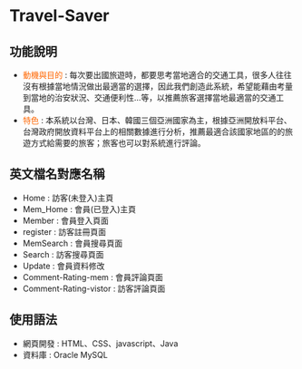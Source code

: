 # Travel-Saver
## 功能說明
* <font color=#FF6600>動機與目的</font> : 每次要出國旅遊時，都要思考當地適合的交通工具，很多人往往沒有根據當地情況做出最適當的選擇，因此我們創造此系統，希望能藉由考量到當地的治安狀況、交通便利性…等，以推薦旅客選擇當地最適當的交通工具。
* <font color=#FF6600>特色</font> : 本系統以台灣、日本、韓國三個亞洲國家為主，根據亞洲開放料平台、台灣政府開放資料平台上的相關數據進行分析，推薦最適合該國家地區的的旅遊方式給需要的旅客；旅客也可以對系統進行評論。

## 英文檔名對應名稱
* Home : 訪客(未登入)主頁
* Mem_Home : 會員(已登入)主頁
* Member : 會員登入頁面
* register : 訪客註冊頁面
* MemSearch : 會員搜尋頁面
* Search : 訪客搜尋頁面
* Update : 會員資料修改
* Comment-Rating-mem : 會員評論頁面
* Comment-Rating-vistor : 訪客評論頁面

## 使用語法
* 網頁開發 :  HTML、CSS、javascript、Java
* 資料庫 : Oracle MySQL


